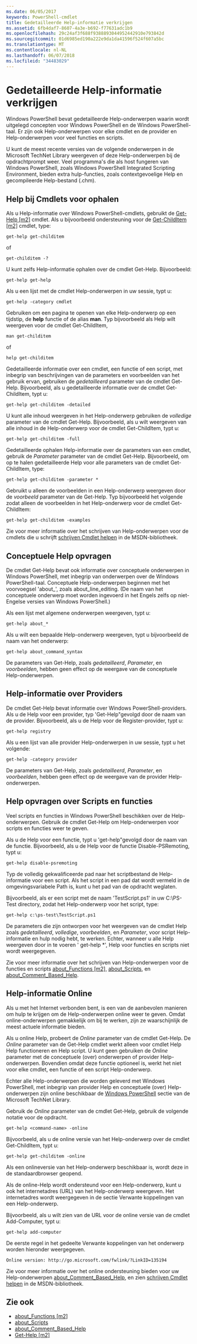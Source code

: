 ```yaml
---
ms.date: 06/05/2017
keywords: PowerShell-cmdlet
title: Gedetailleerde Help-informatie verkrijgen
ms.assetid: 6fb4daf7-8607-4a3e-b692-f77631adc1b9
ms.openlocfilehash: 29c24af3f688f9388893044952442910e793842d
ms.sourcegitcommit: 01d6985ed190a222e9da1da41596f524f607a5bc
ms.translationtype: MT
ms.contentlocale: nl-NL
ms.lasthandoff: 06/07/2018
ms.locfileid: "34483029"
---
```

# <a name="getting-detailed-help-information"></a>Gedetailleerde Help-informatie verkrijgen
Windows PowerShell bevat gedetailleerde Help-onderwerpen waarin wordt uitgelegd concepten voor Windows PowerShell en de Windows PowerShell-taal. Er zijn ook Help-onderwerpen voor elke cmdlet en de provider en Help-onderwerpen voor veel functies en scripts.

U kunt de meest recente versies van de volgende onderwerpen in de Microsoft TechNet Library weergeven of deze Help-onderwerpen bij de opdrachtprompt weer. Veel programma's die als host fungeren van Windows PowerShell, zoals Windows PowerShell Integrated Scripting Environment, bieden extra hulp-functies, zoals contextgevoelige Help en gecompileerde Help-bestand (.chm).

## <a name="getting-help-for-cmdlets"></a>Help bij Cmdlets voor ophalen
Als u Help-informatie over Windows PowerShell-cmdlets, gebruikt de [Get-Help [m2]](https://technet.microsoft.com/library/2d7fe1b4-0025-4580-a911-d81922dd6cd2) cmdlet. Als u bijvoorbeeld ondersteuning voor de [Get-ChildItem [m2]](https://technet.microsoft.com/library/4b270d63-c995-45b8-b5b4-3f8887efbfcc) cmdlet, type:

```
get-help get-childitem
```

of

```
get-childitem -?
```

U kunt zelfs Help-informatie ophalen over de cmdlet Get-Help. Bijvoorbeeld:

```
get-help get-help
```

Als u een lijst met de cmdlet Help-onderwerpen in uw sessie, typt u:

```
get-help -category cmdlet
```

Gebruiken om een pagina te openen van elke Help-onderwerp op een tijdstip, de **help** functie of de alias **man**. Typ bijvoorbeeld als Help wilt weergeven voor de cmdlet Get-ChildItem,

```
man get-childitem
```

of

```
help get-childitem
```

Gedetailleerde informatie over een cmdlet, een functie of een script, met inbegrip van beschrijvingen van de parameters en voorbeelden van het gebruik ervan, gebruiken de *gedetailleerd* parameter van de cmdlet Get-Help. Bijvoorbeeld, als u gedetailleerde informatie over de cmdlet Get-ChildItem, typt u:

```
get-help get-childitem -detailed
```

U kunt alle inhoud weergeven in het Help-onderwerp gebruiken de *volledige* parameter van de cmdlet Get-Help. Bijvoorbeeld, als u wilt weergeven van alle inhoud in de Help-onderwerp voor de cmdlet Get-ChildItem, typt u:

```
get-help get-childitem -full
```

Gedetailleerde ophalen Help-informatie over de parameters van een cmdlet, gebruik de *Parameter* parameter van de cmdlet Get-Help. Bijvoorbeeld, om op te halen gedetailleerde Help voor alle parameters van de cmdlet Get-ChildItem, type:

```
get-help get-childitem -parameter *
```

Gebruikt u alleen de voorbeelden in een Help-onderwerp weergeven door de *voorbeeld* parameter van de Get-Help. Typ bijvoorbeeld het volgende zodat alleen de voorbeelden in het Help-onderwerp voor de cmdlet Get-ChildItem:

```
get-help get-childitem -examples
```

Zie voor meer informatie over het schrijven van Help-onderwerpen voor de cmdlets die u schrijft [schrijven Cmdlet helpen](https://go.microsoft.com/fwlink/?LinkID=123415) in de MSDN-bibliotheek.

## <a name="getting-conceptual-help"></a>Conceptuele Help opvragen
De cmdlet Get-Help bevat ook informatie over conceptuele onderwerpen in Windows PowerShell, met inbegrip van onderwerpen over de Windows PowerShell-taal. Conceptuele Help-onderwerpen beginnen met het voorvoegsel 'about_', zoals about_line_editing. (De naam van het conceptuele onderwerp moet worden ingevoerd in het Engels zelfs op niet-Engelse versies van Windows PowerShell.)

Als een lijst met algemene onderwerpen weergeven, typt u:

```
get-help about_*
```

Als u wilt een bepaalde Help-onderwerp weergeven, typt u bijvoorbeeld de naam van het onderwerp:

```
get-help about_command_syntax
```

De parameters van Get-Help, zoals *gedetailleerd*, *Parameter*, en *voorbeelden*, hebben geen effect op de weergave van de conceptuele Help-onderwerpen.

## <a name="getting-help-about-providers"></a>Help-informatie over Providers
De cmdlet Get-Help bevat informatie over Windows PowerShell-providers. Als u de Help voor een provider, typ 'Get-Help"gevolgd door de naam van de provider. Bijvoorbeeld, als u de Help voor de Register-provider, typt u:

```
get-help registry
```

Als u een lijst van alle provider Help-onderwerpen in uw sessie, typt u het volgende:

```
get-help -category provider
```

De parameters van Get-Help, zoals *gedetailleerd*, *Parameter*, en *voorbeelden*, hebben geen effect op de weergave van de provider Help-onderwerpen.

## <a name="getting-help-about-scripts-and-functions"></a>Help opvragen over Scripts en functies
Veel scripts en functies in Windows PowerShell beschikken over de Help-onderwerpen. Gebruik de cmdlet Get-Help om Help-onderwerpen voor scripts en functies weer te geven.

Als u de Help voor een functie, typt u 'get-help"gevolgd door de naam van de functie. Bijvoorbeeld, als u de Help voor de functie Disable-PSRemoting, typt u:

```
get-help disable-psremoting
```

Typ de volledig gekwalificeerde pad naar het scriptbestand de Help-informatie voor een script. Als het script in een pad dat wordt vermeld in de omgevingsvariabele Path is, kunt u het pad van de opdracht weglaten.

Bijvoorbeeld, als er een script met de naam 'TestScript.ps1' in uw C:\\PS-Test directory, zodat het Help-onderwerp voor het script, type:

```
get-help c:\ps-test\TestScript.ps1
```

De parameters die zijn ontworpen voor het weergeven van de cmdlet Help zoals *gedetailleerd*, *volledige*, *voorbeelden*, en *Parameter*, voor script Help-informatie en hulp nodig hebt, te werken. Echter, wanneer u alle Help weergeven door in te voeren ' get-help \*', Help voor functies en scripts niet wordt weergegeven.

Zie voor meer informatie over het schrijven van Help-onderwerpen voor de functies en scripts [about_Functions [m2]](https://technet.microsoft.com/library/61d40692-5300-4de9-a9b5-bae31815e105), [about_Scripts](https://technet.microsoft.com/library/7dc08334-dcfe-450b-b949-0554855623af), en [about_Comment_Based_Help](https://technet.microsoft.com/library/99a81ccc-21a0-49ec-a1b3-9efe2b4c0bbf).

## <a name="getting-help-online"></a>Help-informatie Online
Als u met het Internet verbonden bent, is een van de aanbevolen manieren om hulp te krijgen om de Help-onderwerpen online weer te geven. Omdat online-onderwerpen gemakkelijk om bij te werken, zijn ze waarschijnlijk de meest actuele informatie bieden.

Als u online Help, probeert de *Online* parameter van de cmdlet Get-Help. De *Online* parameter van de Get-Help cmdlet werkt alleen voor cmdlet Help Help functioneren en Help script. U kunt geen gebruiken de *Online* parameter met de conceptuele (over) onderwerpen of provider Help-onderwerpen. Bovendien omdat deze functie optioneel is, werkt het niet voor elke cmdlet, een functie of een script Help-onderwerp.

Echter alle Help-onderwerpen die worden geleverd met Windows PowerShell, met inbegrip van provider Help en conceptuele (over) Help-onderwerpen zijn online beschikbaar de [Windows PowerShell](http://go.microsoft.com/fwlink/?LinkID=107116) sectie van de Microsoft TechNet Library.

Gebruik de *Online* parameter van de cmdlet Get-Help, gebruik de volgende notatie voor de opdracht.

```
get-help <command-name> -online
```

Bijvoorbeeld, als u de online versie van het Help-onderwerp over de cmdlet Get-ChildItem, typt u:

```
get-help get-childitem -online
```

Als een onlineversie van het Help-onderwerp beschikbaar is, wordt deze in de standaardbrowser geopend.

Als de online-Help wordt ondersteund voor een Help-onderwerp, kunt u ook het internetadres (URL) van het Help-onderwerp weergeven. Het internetadres wordt weergegeven in de sectie Verwante koppelingen van een Help-onderwerp.

Bijvoorbeeld, als u wilt zien van de URL voor de online versie van de cmdlet Add-Computer, typt u:

```
get-help add-computer
```

De eerste regel in het gedeelte Verwante koppelingen van het onderwerp worden hieronder weergegeven.

```
Online version: http://go.microsoft.com/fwlink/?LinkID=135194
```

Zie voor meer informatie over het online ondersteuning bieden voor uw Help-onderwerpen [about_Comment_Based_Help](https://technet.microsoft.com/library/99a81ccc-21a0-49ec-a1b3-9efe2b4c0bbf), en zien [schrijven Cmdlet helpen](https://go.microsoft.com/fwlink/?LinkID=123415) in de MSDN-bibliotheek.

## <a name="see-also"></a>Zie ook
- [about_Functions [m2]](https://technet.microsoft.com/library/61d40692-5300-4de9-a9b5-bae31815e105)
- [about_Scripts](https://technet.microsoft.com/library/7dc08334-dcfe-450b-b949-0554855623af)
- [about_Comment_Based_Help](https://technet.microsoft.com/library/99a81ccc-21a0-49ec-a1b3-9efe2b4c0bbf)
- [Get-Help [m2]](https://technet.microsoft.com/library/2d7fe1b4-0025-4580-a911-d81922dd6cd2)